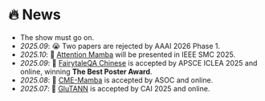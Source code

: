 # 🔥 News
- The show must go on.
- *2025.09*: 😭 Two papers are rejected by AAAI 2026 Phase 1.
- *2025.10*: 🎉 [Attention Mamba](https://arxiv.org/abs/2504.02013) will be presented in IEEE SMC 2025.
- *2025.09*: 🎉 [FairytaleQA Chinese](https://library.apsce.net/index.php/ICLEA/article/view/5529) is accepted by APSCE ICLEA 2025 and online, winning **The Best Poster Award**.
- *2025.08*: 🎉 [CME-Mamba](https://doi.org/10.1016/j.asoc.2025.113758) is accepted by ASOC and online.
- *2025.07*: 🎉 [GluTANN](https://ieeexplore.ieee.org/abstract/document/11050478) is accepted by CAI 2025 and online.